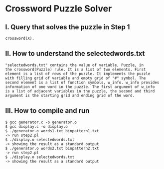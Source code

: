 # Crossword Puzzle Solver
## I. Query that solves the puzzle in Step 1
    crossword(X).

## II. How to understand the selectedwords.txt
    "selectedwords.txt" contains the value of variable, Puzzle, in 
    the crossword(Puzzle) rule. It is a list of two elements. First
    element is a list of rows of the puzzle. It implements the puzzle
    with filling grid of variable and empty grid of "#" symbol. The 
    second element is a list of function symbols, w_info. w_info provides
    information of one word in the puzzle. The first argument of w_info
    is a list of adjacent variables in the puzzle, the second and third
    argument is the starting grid and ending grid of the word.

## III. How to compile and run
    $ gcc generator.c -o generator.o
    $ gcc display.c -o display.o
    $ ./generator.o words1.txt binpattern1.txt
    -> run step2.pl
    $ ./display.o selectedwords.txt
    -> showing the result as a standard output
    $ ./generator.o words2.txt binpattern2.txt
    -> run step2.pl
    $ ./display.o selectedwords.txt
    -> showing the result as a standard output
